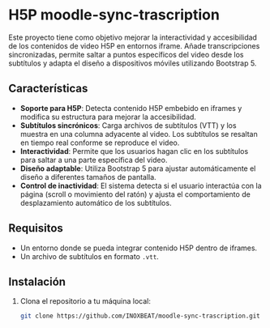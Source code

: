 # H5P moodle-sync-trascription


Este proyecto tiene como objetivo mejorar la interactividad y accesibilidad de los contenidos de video H5P en entornos iframe. Añade transcripciones sincronizadas, permite saltar a puntos específicos del video desde los subtítulos y adapta el diseño a dispositivos móviles utilizando Bootstrap 5.

## Características

- **Soporte para H5P**: Detecta contenido H5P embebido en iframes y modifica su estructura para mejorar la accesibilidad.
- **Subtítulos sincrónicos**: Carga archivos de subtítulos (VTT) y los muestra en una columna adyacente al video. Los subtítulos se resaltan en tiempo real conforme se reproduce el video.
- **Interactividad**: Permite que los usuarios hagan clic en los subtítulos para saltar a una parte específica del video.
- **Diseño adaptable**: Utiliza Bootstrap 5 para ajustar automáticamente el diseño a diferentes tamaños de pantalla.
- **Control de inactividad**: El sistema detecta si el usuario interactúa con la página (scroll o movimiento del ratón) y ajusta el comportamiento de desplazamiento automático de los subtítulos.

## Requisitos

- Un entorno donde se pueda integrar contenido H5P dentro de iframes.
- Un archivo de subtítulos en formato `.vtt`.

## Instalación

1. Clona el repositorio a tu máquina local:
   ```bash
   git clone https://github.com/INOXBEAT/moodle-sync-trascription.git
